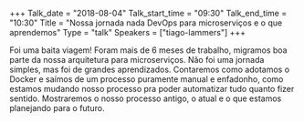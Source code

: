 +++
Talk_date = "2018-08-04"
Talk_start_time = "09:30"
Talk_end_time = "10:30"
Title = "Nossa jornada nada DevOps para microserviços e o que aprendemos"
Type = "talk"
Speakers = ["tiago-lammers"]
+++

Foi uma baita viagem! Foram mais de 6 meses de trabalho, migramos boa parte da nossa arquitetura para microserviços. Não foi uma jornada simples, mas foi de grandes aprendizados. Contaremos como adotamos o Docker e saímos de um processo puramente manual e enfadonho, como estamos mudando nosso processo pra poder automatizar tudo quanto fizer sentido. Mostraremos o nosso processo antigo, o atual e o que estamos planejando para o futuro.

